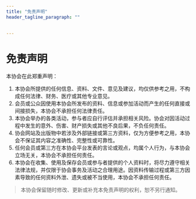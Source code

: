 ```yaml
---
title: "免责声明"
header_tagline_paragraph: ""

  
---
```


# 免责声明

本协会在此郑重声明：  

1. 本协会所提供的任何信息、资料、文件、意见及建议，均仅供参考之用，不构成任何法律、财务、医疗或其他专业意见。  
2. 会员或公众因使用本协会所发布的资料、信息或参加活动而产生的任何直接或间接损失，本协会不承担任何法律责任。  
3. 本协会举办的各类活动，参与者应自行评估并承担相关风险。协会对因活动过程中发生的意外、伤害、财产损失或其他不良后果，不负任何责任。  
4. 协会网站及出版物中若涉及外部链接或第三方资料，仅为方便参考之用，本协会不保证其内容之准确性、完整性或可靠性。  
5. 任何会员或第三方在本协会平台发表的言论或观点，均属个人行为，与本协会立场无关，本协会不承担任何责任。  
6. 本协会在收集、使用及保存会员或参与者提供的个人资料时，将尽力遵守相关法律法规，并仅限于协会事务及活动之合理用途。因资料传输过程或第三方因素导致的任何资料外泄、遗失或被不当使用，本协会不承担任何责任。  

> 本协会保留随时修改、更新或补充本免责声明的权利，恕不另行通知。
